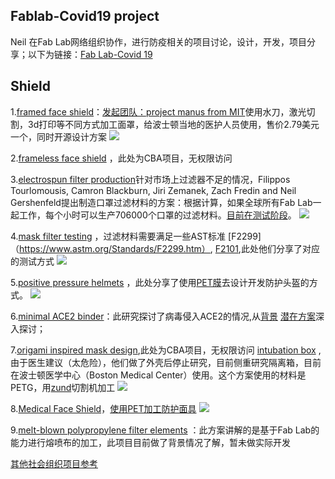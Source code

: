 


## Fablab-Covid19 project
Neil 在Fab Lab网络组织协作，进行防疫相关的项目讨论，设计，开发，项目分享；以下为链接：[Fab Lab-Covid 19](https://gitlab.fabcloud.org/pub/project/coronavirus/tracking)






## Shield

1.[framed face shield](https://gitlab.cba.mit.edu/zfredin/quickshield)：[发起团队：project manus from MIT](https://project-manus.mit.edu/fs-health)使用水刀，激光切割，3d打印等不同方式加工面罩，给波士顿当地的医护人员使用，售价2.79美元一个，同时开源设计方案
![](https://gitlab.com/picbed/bed/uploads/0bf86c973976759b703c60cfa67ee169/framed_face_shield.png)

2.[frameless face shield](https://gitlab.cba.mit.edu/alfonso/covid19-fast-kirishield) ，此处为CBA项目，无权限访问

3.[electrospun filter production](https://tourlomousis.pages.cba.mit.edu/cvd-electrospinning/)针对市场上过滤器不足的情况，Filippos Tourlomousis, Camron Blackburn, Jiri Zemanek, Zach Fredin and
Neil Gershenfeld提出制造口罩过滤材料的方案：根据计算，如果全球所有Fab Lab一起工作，每个小时可以生产706000个口罩的过滤材料。[目前在测试阶段](https://gitlab.cba.mit.edu/camblackburn/filter_testing#fn2-7883)。
![](https://gitlab.com/picbed/bed/uploads/48037250ce2c333f83b89f41595c0952/framlessfaceshield.png)

4.[mask filter testing](https://gitlab.cba.mit.edu/camblackburn/filter_testing) ，过滤材料需要满足一些AST标准 [F2299]（https://www.astm.org/Standards/F2299.htm）, [F2101](https://www.astm.org/Standards/F2101.htm),此处他们分享了对应的测试方式
![](https://gitlab.com/picbed/bed/uploads/90363b68086963b6a2bb7d0d798b2180/proposed_apparatus.jpg)



5.[positive pressure helmets](https://gitlab.cba.mit.edu/pub/coronavirus/pph-ppe) ，此处分享了使用[PET膜](https://www.mcmaster.com/8567K52/)去设计开发防护头盔的方式。
![](https://gitlab.com/picbed/bed/uploads/8bce23b182505ddff5e655541b9a8e9b/infant-cpap.jpg)

6.[minimal ACE2 binder](https://gitlab.cba.mit.edu/pub/coronavirus/minimal-ace2-binder)：此研究探讨了病毒侵入ACE2的情况,从[背景]( https://docs.google.com/presentation/d/1pBbvAV8Oj_wA8ad5OImwPeQpZk1AJ8pxCPjtFxY5iXI/edit?usp=sharing)
[潜在方案](https://docs.google.com/document/d/1fjair-MdOtAtdRhhaYCswoUKwD0mebEIs4ByrdhS4L8/edit?usp=sharing)深入探讨；

7.[origami inspired mask design](https://gitlab.cba.mit.edu/pub/coronavirus/the-maski),此处为CBA项目，无权限访问
[intubation box](https://gitlab.cba.mit.edu/zfredin/intubation-box) ,由于医生建议（太危险），他们做了外壳后停止研究，目前侧重研究隔离箱，目前在波士顿医学中心（Boston Medical Center）使用。这个方案使用的材料是 PETG，用[zund](https://www.zund.com/en)切割机加工
![](https://gitlab.com/picbed/bed/uploads/4f02ecd69bf7413f82c8e2e7e738bb15/isolatebox.png)

8.[Medical Face Shield](https://gitlab.fabcloud.org/AcademicMaslow/zlem-1-medical-face-shield)，[使用PET加工防护面具](https://vk.com/@kvantorium37-ivanovskii-kvantoriumnovatoriya-nachal-vypusk-zaschitnyh-ekr)
![](https://gitlab.com/picbed/bed/uploads/d60abb62aa24690f22d7be92ce955621/WX20201103-140014_2x.png)
  
9.[melt-blown polypropylene filter elements](https://gitlab.cba.mit.edu/zfredin/melt-blowing) ：此方案讲解的是基于Fab Lab的能力进行熔喷布的加工，此项目目前做了背景情况了解，暂未做实际开发




[其他社会组织项目参考](https://gitlab.fabcloud.org/pub/project/coronavirus/tracking#projects-shared-by-the-network)
